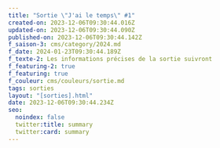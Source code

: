 ```yaml
---
title: "Sortie \"J'ai le temps\" #1"
created-on: 2023-12-06T09:30:44.016Z
updated-on: 2023-12-06T09:30:44.090Z
published-on: 2023-12-06T09:30:44.142Z
f_saison-3: cms/category/2024.md
f_date: 2024-01-23T09:30:44.189Z
f_texte-2: Les informations précises de la sortie suivront
f_featuring-2: true
f_featuring: true
f_couleur: cms/couleurs/sortie.md
tags: sorties
layout: "[sorties].html"
date: 2023-12-06T09:30:44.234Z
seo:
  noindex: false
  twitter:title: summary
  twitter:card: summary
---
```

